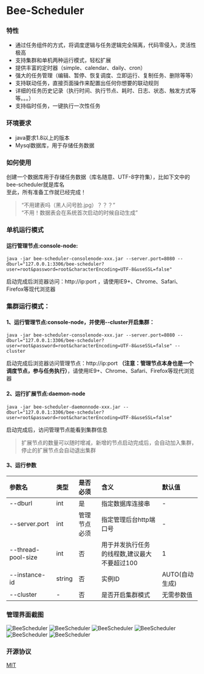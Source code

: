 # Bee-Scheduler
  
### 特性
- 通过任务组件的方式，将调度逻辑与任务逻辑完全隔离，代码零侵入，灵活性极高
- 支持集群和单机两种运行模式，轻松扩展
- 提供丰富的定时器（simple、calendar、daily、cron）
- 强大的任务管理（编辑、暂停、恢复调度、立即运行、复制任务、删除等等）
- 支持联动任务，直接页面操作来配置出任何你想要的联动规则
- 详细的任务历史记录（执行时间、执行节点、耗时、日志、状态、触发方式等等。。。）
- 支持临时任务，一键执行一次性任务

### 环境要求
- java要求1.8以上的版本
- Mysql数据库，用于存储任务数据
  
### 如何使用
创建一个数据库用于存储任务数据（库名随意、UTF-8字符集），比如下文中的bee-scheduler就是库名  
至此，所有准备工作就已经完成！  
  
>“不用建表吗（黑人问号脸.jpg）？？？”  
>“不用！数据表会在系统首次启动的时候自动生成”
  
### 单机运行模式
#### 运行管理节点:console-node:
```shell
java -jar bee-scheduler-consolenode-xxx.jar --server.port=8080 --dburl="127.0.0.1:3306/bee-scheduler?user=root&password=root&characterEncoding=UTF-8&useSSL=false"
```
启动完成后浏览器访问：http://ip:port  ，请使用IE9+、Chrome、Safari、Firefox等现代浏览器  
  
### 集群运行模式：
#### 1、运行管理节点:console-node，并使用--cluster开启集群：
```shell
java -jar bee-scheduler-consolenode-xxx.jar --server.port=8080 --dburl="127.0.0.1:3306/bee-scheduler?user=root&password=root&characterEncoding=UTF-8&useSSL=false" --cluster
```
启动完成后浏览器访问管理节点：http://ip:port **（注意：管理节点本身也是一个调度节点，参与任务执行）**，请使用IE9+、Chrome、Safari、Firefox等现代浏览器 

#### 2、运行扩展节点:daemon-node
```shell
java -jar bee-scheduler-daemonnode-xxx.jar --dburl="127.0.0.1:3306/bee-scheduler?user=root&password=root&characterEncoding=UTF-8&useSSL=false"
```
启动完成后，访问管理节点能看到集群信息
>扩展节点的数量可以随时增减，新增的节点启动完成后，会自动加入集群，停止的扩展节点会自动退出集群

#### 3、运行参数
|参数名|类型|是否必须|含义|默认值|
|:-|:-|:-|:-|:-|
|--dburl|int|是|指定数据库连接串| - |
|--server.port|int|管理节点必须|指定管理后台http端口号| - |
|--thread-pool-size|int|否|用于并发执行任务的线程数,建议最大不要超过100|1|
|--instance-id|string|否|实例ID|AUTO(自动生成)|
|--cluster| - |否|是否开启集群模式|无需参数值|

### 管理界面截图
![BeeScheduler](readme/1.png "BeeScheduler")
![BeeScheduler](readme/2.png "BeeScheduler")
![BeeScheduler](readme/3.png "BeeScheduler")
![BeeScheduler](readme/4.png "BeeScheduler")
![BeeScheduler](readme/5.png "BeeScheduler")
![BeeScheduler](readme/6.png "BeeScheduler")
  
### 开源协议
[MIT](http://opensource.org/licenses/MIT)